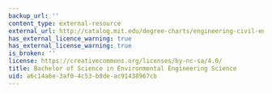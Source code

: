 ```yaml
---
backup_url: ''
content_type: external-resource
external_url: http://catalog.mit.edu/degree-charts/engineering-civil-environmental-engineering-course-1-eng/
has_external_licence_warning: true
has_external_license_warning: true
is_broken: ''
license: https://creativecommons.org/licenses/by-nc-sa/4.0/
title: Bachelor of Science in Environmental Engineering Science
uid: a6c14a6e-3af0-4c53-b8de-ac91438967cb
---
```

